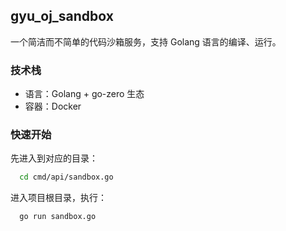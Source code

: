 ## gyu_oj_sandbox

一个简洁而不简单的代码沙箱服务，支持 Golang 语言的编译、运行。

### 技术栈
- 语言：Golang + go-zero 生态
- 容器：Docker

### 快速开始
先进入到对应的目录：
```bash
  cd cmd/api/sandbox.go
```

进入项目根目录，执行：
```bash
  go run sandbox.go
```

